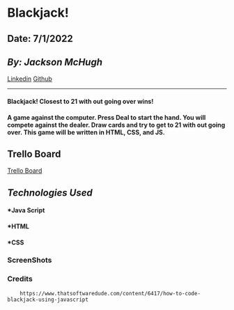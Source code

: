# **Blackjack!**

## Date: 7/1/2022

## _By: Jackson McHugh_

[Linkedin](https://www.linkedin.com/in/jackson-mchugh-a12668239/) [Github](https://github.com/Jacksonmchugh/Blackjack)

---

#### Blackjack! Closest to 21 with out going over wins!

#### A game against the computer. Press Deal to start the hand. You will compete against the dealer. Draw cards and try to get to 21 with out going over. This game will be written in HTML, CSS, and JS.

## Trello Board

[Trello Board](https://trello.com/b/B81u95ds/blackjack)

## _Technologies Used_

#### \*Java Script

#### \*HTML

#### \*CSS

### **ScreenShots**

### **Credits**

        https://www.thatsoftwaredude.com/content/6417/how-to-code-blackjack-using-javascript
